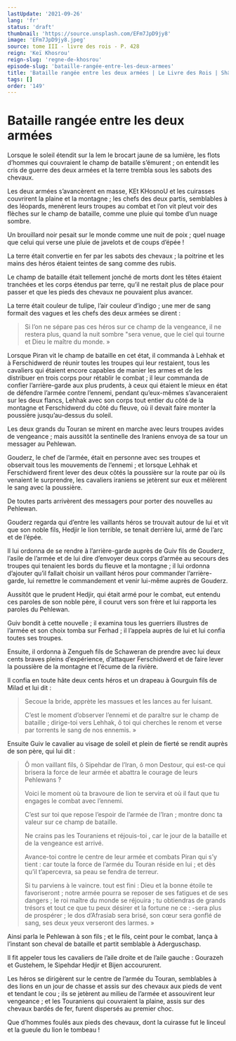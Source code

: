```yaml
---
lastUpdate: '2021-09-26'
lang: 'fr'
status: 'draft'
thumbnail: 'https://source.unsplash.com/EFm7JpD9jy8'
image: 'EFm7JpD9jy8.jpeg'
source: tome III - livre des rois - P. 428
reign: 'Keï Khosrou'
reign-slug: 'regne-de-khosrou'
episode-slug: 'bataille-rangée-entre-les-deux-armees'
title: 'Bataille rangée entre les deux armées | Le Livre des Rois | Shâhnâmeh'
tags: []
order: '149'
---
```


<!-- LTeX: language=fr -->

# Bataille rangée entre les deux armées

Lorsque le soleil étendit sur la lem le brocart jaune de sa lumière, les flots d’hommes qui couvraient le champ de bataille s’émurent ; on entendit les cris de guerre des deux armées et la terre trembla sous les sabots des chevaux.

Les deux armées s’avancèrent en masse, KEt KHosnoU et les cuirasses couvrirent la plaine et la montagne ; les chefs des deux partis, semblables à des léopards, menèrent leurs troupes au combat et l’on vit pleut voir des flèches sur le champ de bataille, comme une pluie qui tombe d’un nuage sombre.

Un brouillard noir pesait sur le monde comme une nuit de poix ; quel nuage que celui qui verse une pluie de javelots et de coups d’épée !

La terre était convertie en fer par les sabots des chevaux ; la poitrine et les mains des héros étaient teintes de sang comme des rubis.

Le champ de bataille était tellement jonché de morts dont les têtes étaient tranchées et les corps étendus par terre, qu’il ne restait plus de place pour passer et que les pieds des chevaux ne pouvaient plus avancer.

La terre était couleur de tulipe, l’air couleur d’indigo ; une mer de sang formait des vagues et les chefs des deux armées se dirent :

> Si l’on ne sépare pas ces héros sur ce champ de la vengeance, il ne restera plus, quand la nuit sombre
> "sera venue, que le ciel qui tourne et Dieu le maître du monde. »

Lorsque Piran vit le champ de bataille en cet état, il commanda à Lehhak et à Ferschidwerd de réunir toutes les troupes qui leur restaient, tous les cavaliers qui étaient encore capables de manier les armes et de les distribuer en trois corps pour rétablir le combat ; il leur commanda de confier l’arrière-garde aux plus prudents, à ceux qui étaient le mieux en état de défendre l’armée contre l’ennemi, pendant qu’eux-mêmes s’avanceraient sur les deux flancs, Lehhak avec son corps tout entier du côté de la montagne et Ferschidwerd du côté du fleuve, où il devait faire monter la poussière jusqu’au-dessus du soleil.

Les deux grands du Touran se mirent en marche avec leurs troupes avides de vengeance ; mais aussitôt la sentinelle des Iraniens envoya de sa tour un messager au Pehlewan.

Gouderz, le chef de l’armée, était en personne avec ses troupes et observait tous les mouvements de l’ennemi ; et lorsque Lehhak et Ferschidwerd firent lever des deux côtés la poussière sur la route par où ils venaient le surprendre, les cavaliers iraniens se jetèrent sur eux et mêlèrent le sang avec la poussière.

De toutes parts arrivèrent des messagers pour porter des nouvelles au Pehlewan.

Gouderz regarda qui d’entre les vaillants héros se trouvait autour de lui et vit que son noble fils, Hedjir le lion terrible, se tenait derrière lui, armé de l’arc et de l’épée.

Il lui ordonna de se rendre à l’arrière-garde auprès de Guiv fils de Gouderz, l’asile de l’armée et de lui dire d’envoyer deux corps d’armée au secours des troupes qui tenaient les bords du fleuve et la montagne ; il lui ordonna d’ajouter qu’il fallait choisir un vaillant héros pour commander l’arrière-garde, lui remettre le commandement et venir lui-même auprès de Gouderz.

Aussitôt que le prudent Hedjir, qui était armé pour le combat, eut entendu ces paroles de son noble père, il courut vers son frère et lui rapporta les paroles du Pehlewan.

Guiv bondit à cette nouvelle ; il examina tous les guerriers illustres de l’armée et son choix tomba sur Ferhad ; il l’appela auprès de lui et lui confia toutes ses troupes.

Ensuite, il ordonna à Zengueh fils de Schaweran de prendre avec lui deux cents braves pleins d’expérience, d’attaquer Ferschidwerd et de faire lever la poussière de la montagne et l’écume de la rivière.

Il confia en toute hâte deux cents héros et un drapeau à Gourguin fils de Milad et lui dit :

> Secoue la bride, apprète les massues et les lances au fer luisant.
>
> C’est le moment d’observer l’ennemi et de paraître sur le champ de bataille ; dirige-toi vers Lehhak, ô toi qui cherches le renom et verse par torrents le sang de nos ennemis. »

Ensuite Guiv le cavalier au visage de soleil et plein de fierté se rendit auprès de son père, qui lui dit :

> Ô mon vaillant fils, ô Sipehdar de l’Iran, ô mon Destour, qui est-ce qui brisera la force de leur armée et abattra le courage de leurs Pehlewans ?
>
> Voici le moment où ta bravoure de lion te servira et où il faut que tu engages le combat avec l’ennemi.
>
> C’est sur toi que repose l’espoir de l’armée de l’Iran ; montre donc ta valeur sur ce champ de bataille.
>
> Ne crains pas les Touraniens et réjouis-toi ,
> car le jour de la bataille et de la vengeance est arrivé.
>
> Avance-toi contre le centre de leur armée et combats Piran qui s’y tient : car toute la force de l’armée du Touran réside en lui ; et dès qu’il t’apercevra, sa peau se fendra de terreur.
>
> Si tu parviens à le vaincre. tout est fini : Dieu et la bonne étoile te favoriseront ; notre armée pourra se reposer de ses fatigues et de ses dangers ; le roi maître du monde se réjouira ; tu obtiendras de grands trésors et tout ce que tu peux désirer et la fortune ne ce : -sera plus de prospérer ; le dos d’Afrasiab sera brisé, son cœur sera gonflé de sang, ses deux yeux verseront des larmes. »

Ainsi parla le Pehlewan à son fils ; et le fils, ceint pour le combat, lança à l’instant son cheval de bataille et partit semblable à Aderguschasp.

Il fit appeler tous les cavaliers de l’aile droite et de l’aile gauche : Gourazeh et Gustehem, le Sipehdar Hedjir et Bijen accoururent.

Les héros se dirigèrent sur le centre de l’armée du Touran, semblables à des lions en un jour de chasse et assis sur des chevaux aux pieds de vent et tendant le cou ; ils se jetèrent au milieu de l’armée et assouvirent leur vengeance ; et les Touraniens qui couvraient la plaine, assis sur des chevaux bardés de fer, furent dispersés au premier choc.

Que d’hommes foulés aux pieds des chevaux, dont la cuirasse fut le linceul et la gueule du lion le tombeau !
